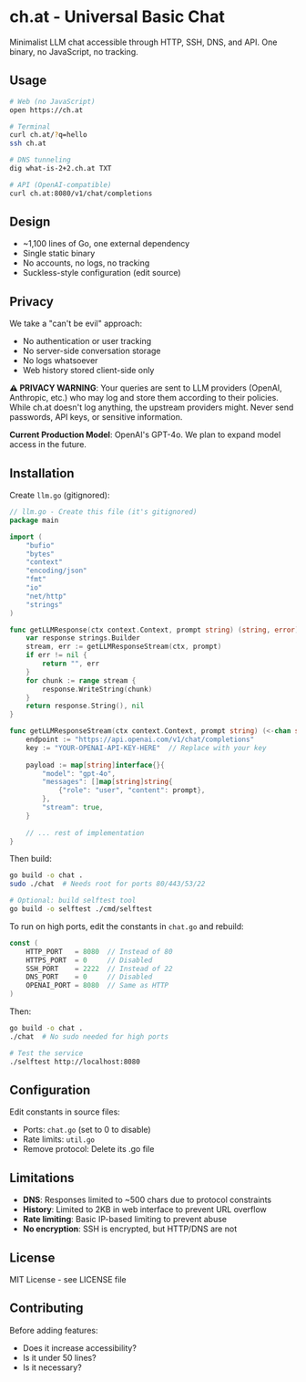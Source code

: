 # ch.at - Universal Basic Chat

Minimalist LLM chat accessible through HTTP, SSH, DNS, and API. One binary, no JavaScript, no tracking.

## Usage

```bash
# Web (no JavaScript)
open https://ch.at

# Terminal
curl ch.at/?q=hello
ssh ch.at

# DNS tunneling
dig what-is-2+2.ch.at TXT

# API (OpenAI-compatible)
curl ch.at:8080/v1/chat/completions
```

## Design

- ~1,100 lines of Go, one external dependency
- Single static binary
- No accounts, no logs, no tracking
- Suckless-style configuration (edit source)

## Privacy

We take a "can't be evil" approach:

- No authentication or user tracking
- No server-side conversation storage
- No logs whatsoever
- Web history stored client-side only

**⚠️ PRIVACY WARNING**: Your queries are sent to LLM providers (OpenAI, Anthropic, etc.) who may log and store them according to their policies. While ch.at doesn't log anything, the upstream providers might. Never send passwords, API keys, or sensitive information.

**Current Production Model**: OpenAI's GPT-4o. We plan to expand model access in the future.

## Installation

Create `llm.go` (gitignored):

```go
// llm.go - Create this file (it's gitignored)
package main

import (
	"bufio"
	"bytes"
	"context"
	"encoding/json"
	"fmt"
	"io"
	"net/http"
	"strings"
)

func getLLMResponse(ctx context.Context, prompt string) (string, error) {
	var response strings.Builder
	stream, err := getLLMResponseStream(ctx, prompt)
	if err != nil {
		return "", err
	}
	for chunk := range stream {
		response.WriteString(chunk)
	}
	return response.String(), nil
}

func getLLMResponseStream(ctx context.Context, prompt string) (<-chan string, error) {
	endpoint := "https://api.openai.com/v1/chat/completions"
	key := "YOUR-OPENAI-API-KEY-HERE"  // Replace with your key
	
	payload := map[string]interface{}{
		"model": "gpt-4o",
		"messages": []map[string]string{
			{"role": "user", "content": prompt},
		},
		"stream": true,
	}
	
	// ... rest of implementation
}
```

Then build:
```bash
go build -o chat .
sudo ./chat  # Needs root for ports 80/443/53/22

# Optional: build selftest tool
go build -o selftest ./cmd/selftest
```

To run on high ports, edit the constants in `chat.go` and rebuild:
```go
const (
    HTTP_PORT   = 8080  // Instead of 80
    HTTPS_PORT  = 0     // Disabled
    SSH_PORT    = 2222  // Instead of 22
    DNS_PORT    = 0     // Disabled
    OPENAI_PORT = 8080  // Same as HTTP
)
```

Then:
```bash
go build -o chat .
./chat  # No sudo needed for high ports

# Test the service
./selftest http://localhost:8080
```

## Configuration

Edit constants in source files:
- Ports: `chat.go` (set to 0 to disable)
- Rate limits: `util.go`
- Remove protocol: Delete its .go file

## Limitations

- **DNS**: Responses limited to ~500 chars due to protocol constraints
- **History**: Limited to 2KB in web interface to prevent URL overflow
- **Rate limiting**: Basic IP-based limiting to prevent abuse
- **No encryption**: SSH is encrypted, but HTTP/DNS are not

## License

MIT License - see LICENSE file

## Contributing

Before adding features:
- Does it increase accessibility?
- Is it under 50 lines?
- Is it necessary?


